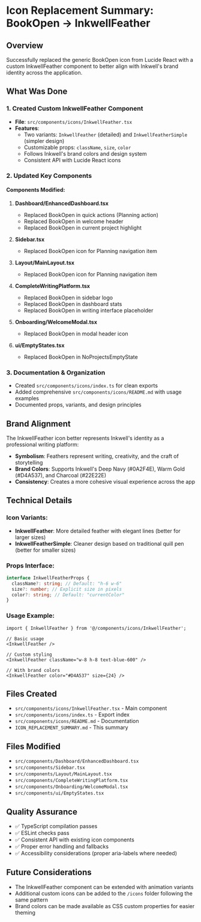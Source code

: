 # Icon Replacement Summary: BookOpen → InkwellFeather

## Overview

Successfully replaced the generic BookOpen icon from Lucide React with a custom InkwellFeather component to better align with Inkwell's brand identity across the application.

## What Was Done

### 1. Created Custom InkwellFeather Component

- **File**: `src/components/icons/InkwellFeather.tsx`
- **Features**:
  - Two variants: `InkwellFeather` (detailed) and `InkwellFeatherSimple` (simpler design)
  - Customizable props: `className`, `size`, `color`
  - Follows Inkwell's brand colors and design system
  - Consistent API with Lucide React icons

### 2. Updated Key Components

#### Components Modified:

1. **Dashboard/EnhancedDashboard.tsx**
   - Replaced BookOpen in quick actions (Planning action)
   - Replaced BookOpen in welcome header
   - Replaced BookOpen in current project highlight

2. **Sidebar.tsx**
   - Replaced BookOpen icon for Planning navigation item

3. **Layout/MainLayout.tsx**
   - Replaced BookOpen icon for Planning navigation item

4. **CompleteWritingPlatform.tsx**
   - Replaced BookOpen in sidebar logo
   - Replaced BookOpen in dashboard stats
   - Replaced BookOpen in writing interface placeholder

5. **Onboarding/WelcomeModal.tsx**
   - Replaced BookOpen in modal header icon

6. **ui/EmptyStates.tsx**
   - Replaced BookOpen in NoProjectsEmptyState

### 3. Documentation & Organization

- Created `src/components/icons/index.ts` for clean exports
- Added comprehensive `src/components/icons/README.md` with usage examples
- Documented props, variants, and design principles

## Brand Alignment

The InkwellFeather icon better represents Inkwell's identity as a professional writing platform:

- **Symbolism**: Feathers represent writing, creativity, and the craft of storytelling
- **Brand Colors**: Supports Inkwell's Deep Navy (#0A2F4E), Warm Gold (#D4A537), and Charcoal (#22E22E)
- **Consistency**: Creates a more cohesive visual experience across the app

## Technical Details

### Icon Variants:

- **InkwellFeather**: More detailed feather with elegant lines (better for larger sizes)
- **InkwellFeatherSimple**: Cleaner design based on traditional quill pen (better for smaller sizes)

### Props Interface:

```typescript
interface InkwellFeatherProps {
  className?: string; // Default: "h-6 w-6"
  size?: number; // Explicit size in pixels
  color?: string; // Default: "currentColor"
}
```

### Usage Example:

```tsx
import { InkwellFeather } from '@/components/icons/InkwellFeather';

// Basic usage
<InkwellFeather />

// Custom styling
<InkwellFeather className="w-8 h-8 text-blue-600" />

// With brand colors
<InkwellFeather color="#D4A537" size={24} />
```

## Files Created

- `src/components/icons/InkwellFeather.tsx` - Main component
- `src/components/icons/index.ts` - Export index
- `src/components/icons/README.md` - Documentation
- `ICON_REPLACEMENT_SUMMARY.md` - This summary

## Files Modified

- `src/components/Dashboard/EnhancedDashboard.tsx`
- `src/components/Sidebar.tsx`
- `src/components/Layout/MainLayout.tsx`
- `src/components/CompleteWritingPlatform.tsx`
- `src/components/Onboarding/WelcomeModal.tsx`
- `src/components/ui/EmptyStates.tsx`

## Quality Assurance

- ✅ TypeScript compilation passes
- ✅ ESLint checks pass
- ✅ Consistent API with existing icon components
- ✅ Proper error handling and fallbacks
- ✅ Accessibility considerations (proper aria-labels where needed)

## Future Considerations

- The InkwellFeather component can be extended with animation variants
- Additional custom icons can be added to the `/icons` folder following the same pattern
- Brand colors can be made available as CSS custom properties for easier theming
